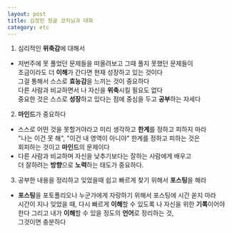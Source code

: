 ```yaml
---
layout: post
title: 김정민 정글 코치님과 대화
category: etc
---
```


1. 심리적인 **위축감**에 대해서
- 저번주에 못 풀었던 문제들을 떠올려보고 그때 풀지 못했던 문제들이   
조금이라도 더 **이해**가 간다면 현재 성장하고 있는 것이다   
그걸 통해서 스스로 **효능감**을 느끼는 것이 중요하다  
다른 사람과 비교하면서 나 자신을 **위축**시킬 필요도 없다  
중요한 것은 스스로 **성장**하고 있다는 점에 중심을 두고 **공부**하는 자세다

2. **마인드**가 중요하다
- 스스로 어떤 것을 못할거야라고 미리 생각하고 **한계**를 정하고 피하지 마라  
"나는 이건 못 해", "이건 내 영역이 아니야" 한계를 정하고 피하는 것은  
회피하는 것이고 **마인드**의 문제이다
- 다른 사람과 비교하며 자신을 낮추기보다는 잘하는 사람에게 배우고  
더 잘하려는 **방향**으로 **노력**하는 태도가 중요하다.

3. 공부한 내용을 정리하고 잊었을때 쉽고 빠르게 찾기 위해서 **포스팅**을 해라
- **포스팅**을 포토폴리오나 누군가에게 자랑하기 위해서 포스팅에 시간 쏟지 마라  
시간이 지나 잊었을 때, 다시 빠르게 **이해**할 수 있도록 나 자신을 위한 **기록**이어야 한다
그리고 내가 **이해**할 수 있을 정도의 **언어**로 정리하는 것,  
그것이면 충분하다


